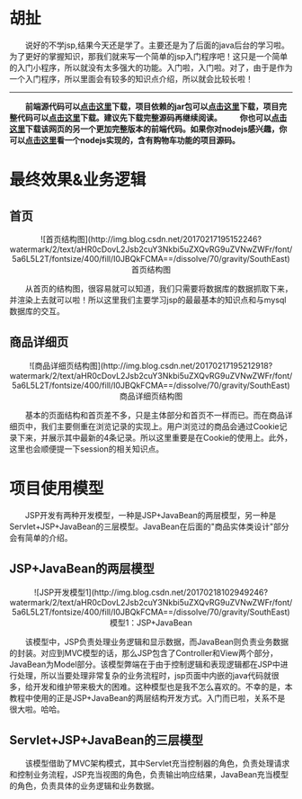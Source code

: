 # 胡扯
&emsp;&emsp;说好的不学jsp,结果今天还是学了。主要还是为了后面的java后台的学习啦。为了更好的掌握知识，那我们就来写一个简单的jsp入门程序吧！这只是一个简单的入门小程序，所以就没有太多强大的功能。入门啦，入门啦。对了，由于是作为一个入门程序，所以里面会有较多的知识点介绍，所以就会比较长啦！

---

&emsp;&emsp;**前端源代码可以[点击这里](https://github.com/DoneSpeak/JSP/tree/master/SimpleShop/fontEnd-src/simpleshop)下载，项目依赖的jar包可以[点击这里]()下载，项目完整代码可以[点击这里](https://github.com/DoneSpeak/JSP/tree/master/SimpleShop)下载。建议先下载完整源码再继续阅读。**
&emsp;&emsp;**你也可以[点击这里](https://github.com/DoneSpeak/web-frontend/tree/master/bookshop)下载该网页的另一个更加完整版本的前端代码。如果你对nodejs感兴趣，你可以[点击这里](https://github.com/DoneSpeak/N-bookshop)看一个nodejs实现的，含有购物车功能的项目源码。**

# 最终效果&业务逻辑
## 首页
<center>![首页结构图](http://img.blog.csdn.net/20170217195152246?watermark/2/text/aHR0cDovL2Jsb2cuY3Nkbi5uZXQvRG9uZVNwZWFr/font/5a6L5L2T/fontsize/400/fill/I0JBQkFCMA==/dissolve/70/gravity/SouthEast) </center>
<center>首页结构图</center> 

&emsp;&emsp;从首页的结构图，很容易就可以知道，我们只需要将数据库的数据抓取下来，并渲染上去就可以啦！所以这里我们主要学习jsp的最最基本的知识点和与mysql数据库的交互。

## 商品详细页
<center>![商品详细页结构图](http://img.blog.csdn.net/20170217195212918?watermark/2/text/aHR0cDovL2Jsb2cuY3Nkbi5uZXQvRG9uZVNwZWFr/font/5a6L5L2T/fontsize/400/fill/I0JBQkFCMA==/dissolve/70/gravity/SouthEast)</center>
<center>商品详细页结构图</center>

&emsp;&emsp;基本的页面结构和首页差不多，只是主体部分和首页不一样而已。而在商品详细页中，我们主要侧重在浏览记录的实现上。用户浏览过的商品会通过Cookie记录下来，并展示其中最新的4条记录。所以这里重要是在Cookie的使用上。此外，这里也会顺便提一下session的相关知识点。

# 项目使用模型
&emsp;&emsp;JSP开发有两种开发模型，一种是JSP+JavaBean的两层模型，另一种是Servlet+JSP+JavaBean的三层模型。JavaBean在后面的"商品实体类设计"部分会有简单的介绍。
## JSP+JavaBean的两层模型
<center>![JSP开发模型1](http://img.blog.csdn.net/20170218102949246?watermark/2/text/aHR0cDovL2Jsb2cuY3Nkbi5uZXQvRG9uZVNwZWFr/font/5a6L5L2T/fontsize/400/fill/I0JBQkFCMA==/dissolve/70/gravity/SouthEast)</center>
<center>模型1：JSP+JavaBean</center>

&emsp;&emsp;该模型中，JSP负责处理业务逻辑和显示数据，而JavaBean则负责业务数据的封装。对应到MVC模型的话，那么JSP包含了Controller和View两个部分，JavaBean为Model部分。该模型弊端在于由于控制逻辑和表现逻辑都在JSP中进行处理，所以当要处理非常复杂的业务流程时，jsp页面中内嵌的java代码就很多，给开发和维护带来极大的困难。这种模型也是我不怎么喜欢的。不幸的是，本教程中使用的正是JSP+JavaBean的两层结构开发方式。入门而已啦，关系不是很大啦。哈哈。
## Servlet+JSP+JavaBean的三层模型
&emsp;&emsp;该模型借助了MVC架构模式，其中Servlet充当控制器的角色，负责处理请求和控制业务流程，JSP充当视图的角色，负责输出响应结果，JavaBean充当模型的角色，负责具体的业务逻辑和业务数据。
